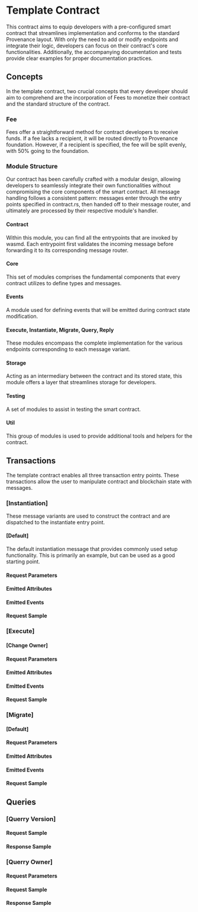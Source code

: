 # Template Contract
This contract aims to equip developers with a pre-configured smart contract that streamlines implementation and conforms to the standard Provenance layout. With only the need to add or modify endpoints and integrate their logic, developers can focus on their contract's core functionalities. Additionally, the accompanying documentation and tests provide clear examples for proper documentation practices.

## Concepts
In the template contract, two crucial concepts that every developer should aim to comprehend are the incorporation of Fees to monetize their contract and the standard structure of the contract.

### Fee
Fees offer a straightforward method for contract developers to receive funds. If a fee lacks a recipient, it will be routed directly to Provenance foundation. However, if a recipient is specified, the fee will be split evenly, with 50% going to the foundation.

### Module Structure
Our contract has been carefully crafted with a modular design, allowing developers to seamlessly integrate their own functionalities without compromising the core components of the smart contract. All message handling follows a consistent pattern: messages enter through the entry points specified in contract.rs, then handed off to their message router, and ultimately are processed by their respective module's handler.

#### Contract
Within this module, you can find all the entrypoints that are invoked by wasmd. Each entrypoint first validates the incoming message before forwarding it to its corresponding message router.

#### Core
This set of modules comprises the fundamental components that every contract utilizes to define types and messages.

#### Events
A module used for defining events that will be emitted during contract state modification.

#### Execute, Instantiate, Migrate, Query, Reply
These modules encompass the complete implementation for the various endpoints corresponding to each message variant.

#### Storage
Acting as an intermediary between the contract and its stored state, this module offers a layer that streamlines storage for developers.

#### Testing
A set of modules to assist in testing the smart contract.

#### Util
This group of modules is used to provide additional tools and helpers for the contract.

## Transactions
The template contract enables all three transaction entry points. These transactions allow the user to manipulate contract and blockchain state with messages. 

### [Instantiation]
These message variants are used to construct the contract and are dispatched to the instantiate entry point.

#### [Default]
The default instantiation message that provides commonly used setup functionality. This is primarily an example, but can be used as a good starting point.

#### Request Parameters

#### Emitted Attributes

#### Emitted Events

#### Request Sample

### [Execute]

#### [Change Owner]

#### Request Parameters

#### Emitted Attributes

#### Emitted Events

#### Request Sample

### [Migrate]

#### [Default]

#### Request Parameters

#### Emitted Attributes

#### Emitted Events

#### Request Sample

## Queries

### [Querry Version]

#### Request Sample

#### Response Sample

### [Querry Owner]

#### Request Parameters

#### Request Sample

#### Response Sample